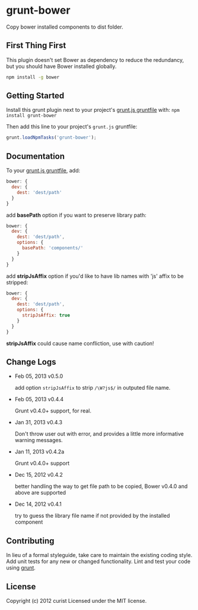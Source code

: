# grunt-bower

Copy bower installed components to dist folder.

## First Thing First
This plugin doesn't set Bower as dependency to reduce the redundancy, but you should have Bower installed globally.
```sh
npm install -g bower
```

## Getting Started
Install this grunt plugin next to your project's [grunt.js gruntfile][getting_started] with: `npm install grunt-bower`

Then add this line to your project's `grunt.js` gruntfile:

```javascript
grunt.loadNpmTasks('grunt-bower');
```

[grunt]: http://gruntjs.com/
[getting_started]: https://github.com/gruntjs/grunt/wiki/Getting-started

## Documentation
To your [grunt.js gruntfile][getting_started], add:

```javascript
bower: {
  dev: {
    dest: 'dest/path'
  }
}
```

add **basePath** option if you want to preserve library path:

```javascript
bower: {
  dev: {
    dest: 'dest/path',
    options: {
      basePath: 'components/'
    }
  }
}
```

add **stripJsAffix** option if you'd like to have lib names with 'js' affix to be stripped:

```javascript
bower: {
  dev: {
    dest: 'dest/path',
    options: {
      stripJsAffix: true
    }
  }
}
```
**stripJsAffix** could cause name confliction, use with caution!

## Change Logs
- Feb 05, 2013 v0.5.0

  add option `stripJsAffix` to strip `/\W?js$/` in outputed file name.

- Feb 05, 2013 v0.4.4

  Grunt v0.4.0+ support, for real.

- Jan 31, 2013 v0.4.3

  Don't throw user out with error, and provides a little more informative warning messages.

- Jan 11, 2013 v0.4.2a

  Grunt v0.4.0+ support

- Dec 15, 2012 v0.4.2

  better handling the way to get file path to be copied, Bower v0.4.0 and above are supported

- Dec 14, 2012 v0.4.1

  try to guess the library file name if not provided by the installed component

## Contributing
In lieu of a formal styleguide, take care to maintain the existing coding style. Add unit tests for any new or changed functionality. Lint and test your code using [grunt][grunt].


## License
Copyright (c) 2012 curist
Licensed under the MIT license.
